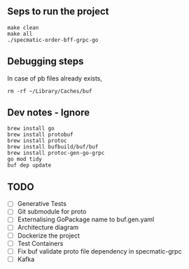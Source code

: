## Seps to run the project

```
make clean
make all
./specmatic-order-bff-grpc-go
```

## Debugging steps

In case of pb files already exists,
```
rm -rf ~/Library/Caches/buf
```

## Dev notes - Ignore

```
brew install go
brew install protobuf
brew install protoc
brew install bufbuild/buf/buf
brew install protoc-gen-go-grpc
go mod tidy
buf dep update
```

## TODO

- [ ] Generative Tests
- [ ] Git submodule for proto
- [ ] Externalising GoPackage name to buf.gen.yaml
- [ ] Architecture diagram
- [ ] Dockerize the project
- [ ] Test Containers
- [ ] Fix buf validate proto file dependency in specmatic-grpc
- [ ] Kafka
